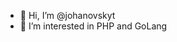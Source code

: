 - 👋  Hi, I’m @johanovskyt
- 👀  I’m interested in PHP and GoLang

<!---
johanovskyt/johanovskyt is a ✨ special ✨ repository because its `README.md` (this file) appears on your GitHub profile.
You can click the Preview link to take a look at your changes.
--->
